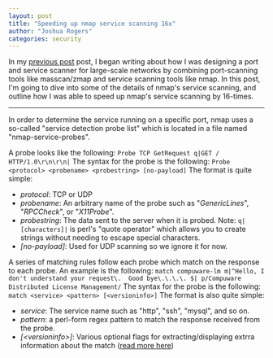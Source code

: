 ```yaml
---
layout: post
title: "Speeding up nmap service scanning 16x"
author: "Joshua Rogers"
categories: security
---
```


In my [previous post](https://lol) post, I began writing about how I was designing a port and service scanner for large-scale networks by combining port-scanning tools like masscan/zmap and service scanning tools like nmap. In this post, I'm going to dive into some of the details of nmap's service scanning, and outline how I was able to speed up nmap's service scanning by 16-times.

---

In order to determine the service running on a specific port, nmap uses a so-called "service detection probe list" which is located in a file named "nmap-service-probes".

A probe looks like the following:
`Probe TCP GetRequest q|GET / HTTP/1.0\r\n\r\n|`
The syntax for the probe is the following:
`Probe <protocol> <probename> <probestring> [no-payload]`
The format is quite simple:
* *protocol*: TCP or UDP
* *probename*: An arbitrary name of the probe such as "_GenericLines_", "_RPCCheck_", or "_X11Probe_".
* *probestring*: The data sent to the server when it is probed. Note: `q|[characters]|` is perl's "quote operator" which allows you to create strings without needing to escape special characters.
* *[no-payload]*: Used for UDP scanning so we ignore it for now.

A series of matching rules follow each probe which match on the response to each probe. An example is the following:
`match compuware-lm m|^Hello, I don't understand your request\.  Good bye\.\.\.\. $| p/Compuware Distributed License Management/`
The syntax for the probe is the following:
`match <service> <pattern> [<versioninfo>]`
The format is also quite simple:
* _service_: The service name such as "http", "ssh", "mysql", and so on.
* _pattern_: a perl-form regex pattern to match the response received from the probe.
* _[\<versioninfo\>]_: Various optional flags for extracting/displaying extrra information about the match ([read more here](https://nmap.org/book/vscan-fileformat.html))


